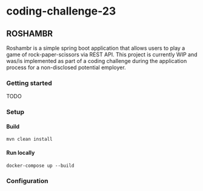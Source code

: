 # coding-challenge-23

## ROSHAMBR
Roshambr is a simple spring boot application that allows users to play a game of rock-paper-scissors via REST API.
This project is currently WIP and was/is implemented as part of a coding challenge during the application process for a non-disclosed potential employer.

### Getting started

TODO

### Setup

#### Build
```mvn clean install```

#### Run locally
```docker-compose up --build```

### Configuration